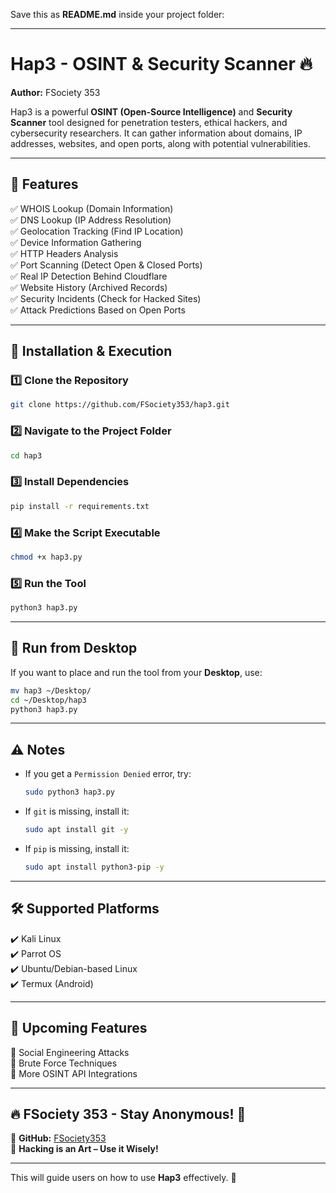 Save this as **README.md** inside your project folder:

---

# **Hap3 - OSINT & Security Scanner** 🔥  

**Author:** FSociety 353  

Hap3 is a powerful **OSINT (Open-Source Intelligence)** and **Security Scanner** tool designed for penetration testers, ethical hackers, and cybersecurity researchers. It can gather information about domains, IP addresses, websites, and open ports, along with potential vulnerabilities.  

---

## 🚀 **Features**
✅ WHOIS Lookup (Domain Information)  
✅ DNS Lookup (IP Address Resolution)  
✅ Geolocation Tracking (Find IP Location)  
✅ Device Information Gathering  
✅ HTTP Headers Analysis  
✅ Port Scanning (Detect Open & Closed Ports)  
✅ Real IP Detection Behind Cloudflare  
✅ Website History (Archived Records)  
✅ Security Incidents (Check for Hacked Sites)  
✅ Attack Predictions Based on Open Ports  

---

## 📌 **Installation & Execution**

### **1️⃣ Clone the Repository**
```bash
git clone https://github.com/FSociety353/hap3.git
```

### **2️⃣ Navigate to the Project Folder**
```bash
cd hap3
```

### **3️⃣ Install Dependencies**
```bash
pip install -r requirements.txt
```

### **4️⃣ Make the Script Executable**
```bash
chmod +x hap3.py
```

### **5️⃣ Run the Tool**
```bash
python3 hap3.py
```

---

## 📂 **Run from Desktop**
If you want to place and run the tool from your **Desktop**, use:  
```bash
mv hap3 ~/Desktop/
cd ~/Desktop/hap3
python3 hap3.py
```

---

## ⚠️ **Notes**
- If you get a `Permission Denied` error, try:  
  ```bash
  sudo python3 hap3.py
  ```
- If `git` is missing, install it:  
  ```bash
  sudo apt install git -y
  ```
- If `pip` is missing, install it:  
  ```bash
  sudo apt install python3-pip -y
  ```

---

## 🛠️ **Supported Platforms**
✔️ Kali Linux  
✔️ Parrot OS  
✔️ Ubuntu/Debian-based Linux  
✔️ Termux (Android)  

---

## 🤖 **Upcoming Features**
🔹 Social Engineering Attacks  
🔹 Brute Force Techniques  
🔹 More OSINT API Integrations  

---

## 🔥 **FSociety 353 - Stay Anonymous!** 🚀  
👤 **GitHub:** [FSociety353](https://github.com/FSociety353)  
📢 **Hacking is an Art – Use it Wisely!**  

---

This will guide users on how to use **Hap3** effectively. 🚀
